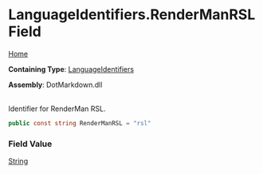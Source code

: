 # LanguageIdentifiers\.RenderManRSL Field

[Home](../../../README.md)

**Containing Type**: [LanguageIdentifiers](../README.md)

**Assembly**: DotMarkdown\.dll

\
Identifier for RenderMan RSL\.

```csharp
public const string RenderManRSL = "rsl"
```

### Field Value

[String](https://docs.microsoft.com/en-us/dotnet/api/system.string)

